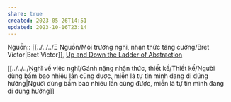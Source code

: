 ```yaml
---
share: true
created: 2023-05-26T14:51
updated: 2023-10-16T23:14
---
```

Nguồn:: [[../../../Ξ Nguồn/Môi trường nghĩ, nhận thức tăng cường/Bret Victor|Bret Victor]], [Up and Down the Ladder of Abstraction](http://worrydream.com/LadderOfAbstraction/)

[[../../../Nghĩ về việc nghĩ/Gánh nặng nhận thức, thiết kế/Thiết kế/Người dùng bấm bao nhiêu lần cũng được, miễn là tự tin mình đang đi đúng hướng|Người dùng bấm bao nhiêu lần cũng được, miễn là tự tin mình đang đi đúng hướng]]